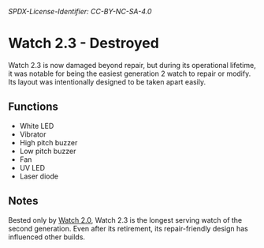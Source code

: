 *SPDX-License-Identifier: CC-BY-NC-SA-4.0*

# Watch 2.3 - Destroyed

Watch 2.3 is now damaged beyond repair, but during its operational lifetime, it was notable for being the easiest generation 2 watch to repair or modify. Its layout was intentionally designed to be taken apart easily.

## Functions

- White LED
- Vibrator
- High pitch buzzer
- Low pitch buzzer
- Fan
- UV LED
- Laser diode

## Notes

Bested only by [Watch 2.0](../Watch2.0/Watch2.0.md), Watch 2.3 is the longest serving watch of the second generation. Even after its retirement, its repair-friendly design has influenced other builds.